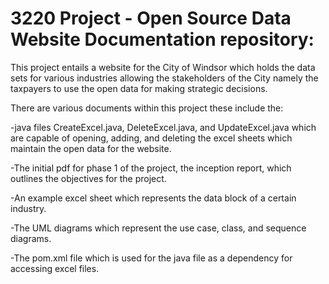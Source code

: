 # 3220 Project - Open Source Data Website Documentation repository: 
This project entails a website for the City of Windsor which holds the data sets for various industries allowing the stakeholders of the City namely the taxpayers to use the open data for making strategic decisions.  

There are various documents within this project these include the:

-java files CreateExcel.java, DeleteExcel.java, and UpdateExcel.java which are capable of opening, adding, and deleting the excel sheets which maintain the open data for the website.

-The initial pdf for phase 1 of the project, the inception report, which outlines the objectives for the project.

-An example excel sheet which represents the data block of a certain industry. 

-The UML diagrams which represent the use case, class, and sequence diagrams.

-The pom.xml file which is used for the java file as a dependency for accessing excel files.

